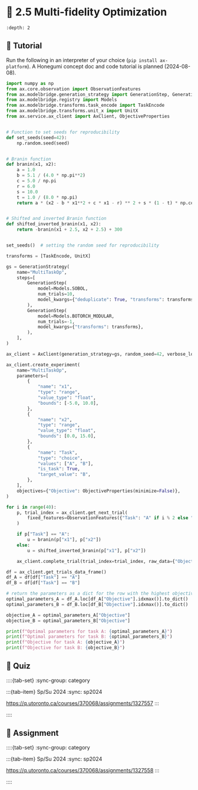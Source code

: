 # 🧩 2.5 Multi-fidelity Optimization

```{contents}
:depth: 2
```

## 🔰 Tutorial

Run the following in an interpreter of your choice (`pip install ax-platform`). A Honegumi concept doc and code tutorial is planned (2024-08-08).

```python
import numpy as np
from ax.core.observation import ObservationFeatures
from ax.modelbridge.generation_strategy import GenerationStep, GenerationStrategy
from ax.modelbridge.registry import Models
from ax.modelbridge.transforms.task_encode import TaskEncode
from ax.modelbridge.transforms.unit_x import UnitX
from ax.service.ax_client import AxClient, ObjectiveProperties


# Function to set seeds for reproducibility
def set_seeds(seed=42):
    np.random.seed(seed)


# Branin function
def branin(x1, x2):
    a = 1.0
    b = 5.1 / (4.0 * np.pi**2)
    c = 5.0 / np.pi
    r = 6.0
    s = 10.0
    t = 1.0 / (8.0 * np.pi)
    return a * (x2 - b * x1**2 + c * x1 - r) ** 2 + s * (1 - t) * np.cos(x1) + s


# Shifted and inverted Branin function
def shifted_inverted_branin(x1, x2):
    return -branin(x1 + 2.5, x2 + 2.5) + 300


set_seeds()  # setting the random seed for reproducibility

transforms = [TaskEncode, UnitX]

gs = GenerationStrategy(
    name="MultiTaskOp",
    steps=[
        GenerationStep(
            model=Models.SOBOL,
            num_trials=10,
            model_kwargs={"deduplicate": True, "transforms": transforms},
        ),
        GenerationStep(
            model=Models.BOTORCH_MODULAR,
            num_trials=-1,
            model_kwargs={"transforms": transforms},
        ),
    ],
)

ax_client = AxClient(generation_strategy=gs, random_seed=42, verbose_logging=False)

ax_client.create_experiment(
    name="MultiTaskOp",
    parameters=[
        {
            "name": "x1",
            "type": "range",
            "value_type": "float",
            "bounds": [-5.0, 10.0],
        },
        {
            "name": "x2",
            "type": "range",
            "value_type": "float",
            "bounds": [0.0, 15.0],
        },
        {
            "name": "Task",
            "type": "choice",
            "values": ["A", "B"],
            "is_task": True,
            "target_value": "B",
        },
    ],
    objectives={"Objective": ObjectiveProperties(minimize=False)},
)

for i in range(40):
    p, trial_index = ax_client.get_next_trial(
        fixed_features=ObservationFeatures({"Task": "A" if i % 2 else "B"})
    )

    if p["Task"] == "A":
        u = branin(p["x1"], p["x2"])
    else:
        u = shifted_inverted_branin(p["x1"], p["x2"])

    ax_client.complete_trial(trial_index=trial_index, raw_data={"Objective": u})

df = ax_client.get_trials_data_frame()
df_A = df[df["Task"] == "A"]
df_B = df[df["Task"] == "B"]

# return the parameters as a dict for the row with the highest objective value
optimal_parameters_A = df_A.loc[df_A["Objective"].idxmax()].to_dict()
optimal_parameters_B = df_B.loc[df_B["Objective"].idxmax()].to_dict()

objective_A = optimal_parameters_A["Objective"]
objective_B = optimal_parameters_B["Objective"]

print(f"Optimal parameters for task A: {optimal_parameters_A}")
print(f"Optimal parameters for task B: {optimal_parameters_B}")
print(f"Objective for task A: {objective_A}")
print(f"Objective for task B: {objective_B}")
```

## 🚀 Quiz

::::{tab-set}
:sync-group: category

:::{tab-item} Sp/Su 2024
:sync: sp2024

https://q.utoronto.ca/courses/370068/assignments/1327557
:::

::::

## 📄 Assignment

::::{tab-set}
:sync-group: category

:::{tab-item} Sp/Su 2024
:sync: sp2024

https://q.utoronto.ca/courses/370068/assignments/1327558
:::

::::
